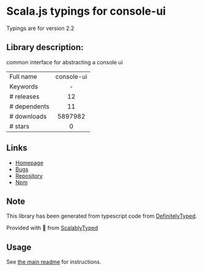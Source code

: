 
# Scala.js typings for console-ui

Typings are for version 2.2

## Library description:
common interface for abstracting a console ui

|                    |                 |
| ------------------ | :-------------: |
| Full name          | console-ui |
| Keywords           | - |
| # releases         | 12 |
| # dependents       | 11 |
| # downloads        | 5897982 |
| # stars            | 0 |

## Links
- [Homepage](https://github.com/ember-cli/console-ui#readme)
- [Bugs](https://github.com/ember-cli/console-ui/issues)
- [Repository](https://github.com/ember-cli/console-ui)
- [Npm](https://www.npmjs.com/package/console-ui)
    


## Note
This library has been generated from typescript code from [DefinitelyTyped](https://definitelytyped.org).

Provided with :purple_heart: from [ScalablyTyped](https://github.com/oyvindberg/ScalablyTyped)

## Usage
See [the main readme](../../readme.md) for instructions.


